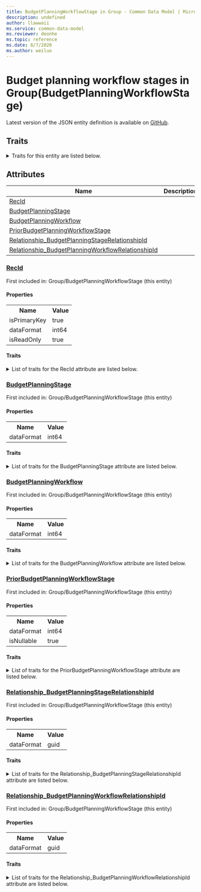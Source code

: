 ```yaml
---
title: BudgetPlanningWorkflowStage in Group - Common Data Model | Microsoft Docs
description: undefined
author: llawwaii
ms.service: common-data-model
ms.reviewer: deonhe
ms.topic: reference
ms.date: 8/7/2020
ms.author: weiluo
---
```


# Budget planning workflow stages in Group(BudgetPlanningWorkflowStage)

  
 Latest version of the JSON entity definition is available on <a href="https://github.com/Microsoft/CDM/tree/master/schemaDocuments/core/operationsCommon/Tables/Finance/Budget/Group/BudgetPlanningWorkflowStage.cdm.json" target="_blank">GitHub</a>.  

## Traits

<details>
<summary>Traits for this entity are listed below.  
</summary>

**is.identifiedBy**  
  names a specifc identity attribute to use with an entity  <table><tr><th>Parameter</th><th>Value</th><th>Data type</th><th>Explanation</th></tr><tr><td>attribute</td><td>[BudgetPlanningWorkflowStage/(resolvedAttributes)/RecId](#RecId)</td><td>attribute</td><td></td></tr></table>

**is.CDM.entityVersion**  
  <table><tr><th>Parameter</th><th>Value</th><th>Data type</th><th>Explanation</th></tr><tr><td>versionNumber</td><td>"1.1"</td><td>string</td><td>semantic version number of the entity</td></tr></table>

**is.application.releaseVersion**  
  <table><tr><th>Parameter</th><th>Value</th><th>Data type</th><th>Explanation</th></tr><tr><td>releaseVersion</td><td>"10.0.13.0"</td><td>string</td><td>semantic version number of the application introducing this entity</td></tr></table>

**is.localized.displayedAs**  
  Holds the list of language specific display text for an object.  <table><tr><th>Parameter</th><th>Value</th><th>Data type</th><th>Explanation</th></tr><tr><td>localizedDisplayText</td><td><table><tr><th>languageTag</th><th>displayText</th></tr><tr><td>en</td><td>Budget planning workflow stages</td></tr></table></td><td>entity</td><td>a reference to the constant entity holding the list of localized text</td></tr></table>

</details>

## Attributes

|Name|Description|First Included in Instance|
|---|---|---|
|[RecId](#RecId)||<a href="BudgetPlanningWorkflowStage.md" target="_blank">Group/BudgetPlanningWorkflowStage</a>|
|[BudgetPlanningStage](#BudgetPlanningStage)||<a href="BudgetPlanningWorkflowStage.md" target="_blank">Group/BudgetPlanningWorkflowStage</a>|
|[BudgetPlanningWorkflow](#BudgetPlanningWorkflow)||<a href="BudgetPlanningWorkflowStage.md" target="_blank">Group/BudgetPlanningWorkflowStage</a>|
|[PriorBudgetPlanningWorkflowStage](#PriorBudgetPlanningWorkflowStage)||<a href="BudgetPlanningWorkflowStage.md" target="_blank">Group/BudgetPlanningWorkflowStage</a>|
|[Relationship_BudgetPlanningStageRelationshipId](#Relationship_BudgetPlanningStageRelationshipId)||<a href="BudgetPlanningWorkflowStage.md" target="_blank">Group/BudgetPlanningWorkflowStage</a>|
|[Relationship_BudgetPlanningWorkflowRelationshipId](#Relationship_BudgetPlanningWorkflowRelationshipId)||<a href="BudgetPlanningWorkflowStage.md" target="_blank">Group/BudgetPlanningWorkflowStage</a>|

### <a href=#RecId name="RecId">RecId</a>

First included in: Group/BudgetPlanningWorkflowStage (this entity)  

#### Properties

<table><tr><th>Name</th><th>Value</th></tr><tr><td>isPrimaryKey</td><td>true</td></tr><tr><td>dataFormat</td><td>int64</td></tr><tr><td>isReadOnly</td><td>true</td></tr></table>

#### Traits

<details>
<summary>List of traits for the RecId attribute are listed below.</summary>

**is.dataFormat.integer**  
**is.dataFormat.big**  
**is.identifiedBy**  
names a specifc identity attribute to use with an entity  <table><tr><th>Parameter</th><th>Value</th><th>Data type</th><th>Explanation</th></tr><tr><td>attribute</td><td>[BudgetPlanningWorkflowStage/(resolvedAttributes)/RecId](#RecId)</td><td>attribute</td><td></td></tr></table>

**is.readOnly**  
**is.dataFormat.integer**  
**is.dataFormat.big**  
</details>

### <a href=#BudgetPlanningStage name="BudgetPlanningStage">BudgetPlanningStage</a>

First included in: Group/BudgetPlanningWorkflowStage (this entity)  

#### Properties

<table><tr><th>Name</th><th>Value</th></tr><tr><td>dataFormat</td><td>int64</td></tr></table>

#### Traits

<details>
<summary>List of traits for the BudgetPlanningStage attribute are listed below.</summary>

**is.dataFormat.integer**  
**is.dataFormat.big**  
**is.dataFormat.integer**  
**is.dataFormat.big**  
</details>

### <a href=#BudgetPlanningWorkflow name="BudgetPlanningWorkflow">BudgetPlanningWorkflow</a>

First included in: Group/BudgetPlanningWorkflowStage (this entity)  

#### Properties

<table><tr><th>Name</th><th>Value</th></tr><tr><td>dataFormat</td><td>int64</td></tr></table>

#### Traits

<details>
<summary>List of traits for the BudgetPlanningWorkflow attribute are listed below.</summary>

**is.dataFormat.integer**  
**is.dataFormat.big**  
**is.dataFormat.integer**  
**is.dataFormat.big**  
</details>

### <a href=#PriorBudgetPlanningWorkflowStage name="PriorBudgetPlanningWorkflowStage">PriorBudgetPlanningWorkflowStage</a>

First included in: Group/BudgetPlanningWorkflowStage (this entity)  

#### Properties

<table><tr><th>Name</th><th>Value</th></tr><tr><td>dataFormat</td><td>int64</td></tr><tr><td>isNullable</td><td>true</td></tr></table>

#### Traits

<details>
<summary>List of traits for the PriorBudgetPlanningWorkflowStage attribute are listed below.</summary>

**is.dataFormat.integer**  
**is.dataFormat.big**  
**is.nullable**  
The attribute value may be set to NULL.  

**is.dataFormat.integer**  
**is.dataFormat.big**  
</details>

### <a href=#Relationship_BudgetPlanningStageRelationshipId name="Relationship_BudgetPlanningStageRelationshipId">Relationship_BudgetPlanningStageRelationshipId</a>

First included in: Group/BudgetPlanningWorkflowStage (this entity)  

#### Properties

<table><tr><th>Name</th><th>Value</th></tr><tr><td>dataFormat</td><td>guid</td></tr></table>

#### Traits

<details>
<summary>List of traits for the Relationship_BudgetPlanningStageRelationshipId attribute are listed below.</summary>

**is.dataFormat.character**  
**is.dataFormat.big**  
**is.dataFormat.array**  
**is.dataFormat.guid**  
**means.identity.entityId**  
**is.linkedEntity.identifier**  
Marks the attribute(s) that hold foreign key references to a linked (used as an attribute) entity. This attribute is added to the resolved entity to enumerate the referenced entities.  <table><tr><th>Parameter</th><th>Value</th><th>Data type</th><th>Explanation</th></tr><tr><td>entityReferences</td><td><table><tr><th>entityReference</th><th>attributeReference</th></tr><tr><td><a href="BudgetPlanningStage.md" target="_blank">/core/operationsCommon/Tables/Finance/Budget/Group/BudgetPlanningStage.cdm.json/BudgetPlanningStage</a></td><td><a href="BudgetPlanningStage.md#RecId" target="_blank">RecId</a></td></tr></table></td><td>entity</td><td>a reference to the constant entity holding the list of entity references</td></tr></table>

**is.dataFormat.guid**  
**is.dataFormat.character**  
**is.dataFormat.array**  
</details>

### <a href=#Relationship_BudgetPlanningWorkflowRelationshipId name="Relationship_BudgetPlanningWorkflowRelationshipId">Relationship_BudgetPlanningWorkflowRelationshipId</a>

First included in: Group/BudgetPlanningWorkflowStage (this entity)  

#### Properties

<table><tr><th>Name</th><th>Value</th></tr><tr><td>dataFormat</td><td>guid</td></tr></table>

#### Traits

<details>
<summary>List of traits for the Relationship_BudgetPlanningWorkflowRelationshipId attribute are listed below.</summary>

**is.dataFormat.character**  
**is.dataFormat.big**  
**is.dataFormat.array**  
**is.dataFormat.guid**  
**means.identity.entityId**  
**is.linkedEntity.identifier**  
Marks the attribute(s) that hold foreign key references to a linked (used as an attribute) entity. This attribute is added to the resolved entity to enumerate the referenced entities.  <table><tr><th>Parameter</th><th>Value</th><th>Data type</th><th>Explanation</th></tr><tr><td>entityReferences</td><td><table><tr><th>entityReference</th><th>attributeReference</th></tr><tr><td><a href="BudgetPlanningWorkflow.md" target="_blank">/core/operationsCommon/Tables/Finance/Budget/Group/BudgetPlanningWorkflow.cdm.json/BudgetPlanningWorkflow</a></td><td><a href="BudgetPlanningWorkflow.md#RecId" target="_blank">RecId</a></td></tr></table></td><td>entity</td><td>a reference to the constant entity holding the list of entity references</td></tr></table>

**is.dataFormat.guid**  
**is.dataFormat.character**  
**is.dataFormat.array**  
</details>
